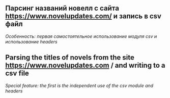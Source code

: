 ## Парсинг названий новелл с сайта https://www.novelupdates.com/ и запись в csv файл
_Особенность: первая самостоятельное использование модуля csv и использование headers_

## Parsing the titles of novels from the site https://www.novelupdates.com / and writing to a csv file
_Special feature: the first is the independent use of the csv module and headers_
